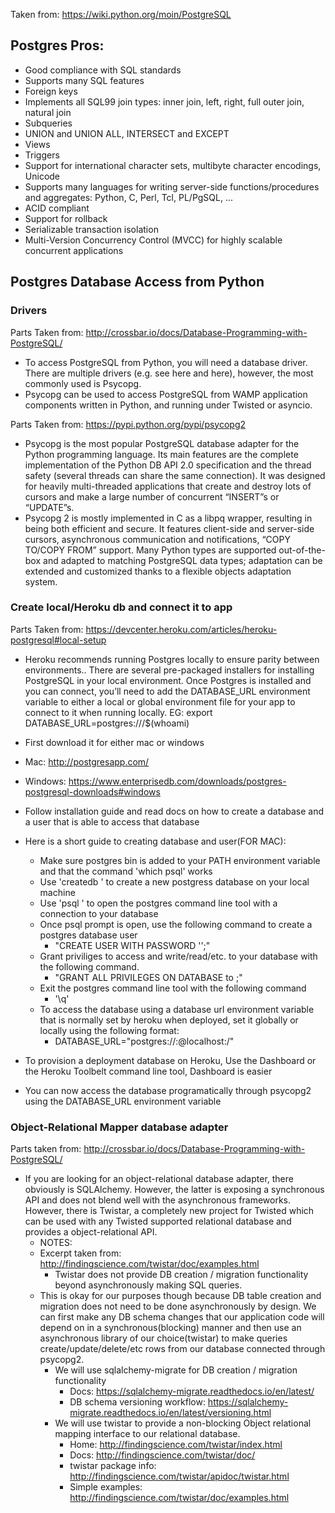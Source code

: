 Taken from: https://wiki.python.org/moin/PostgreSQL

## Postgres Pros:
- Good compliance with SQL standards
- Supports many SQL features
- Foreign keys
- Implements all SQL99 join types: inner join, left, right, full outer join, natural join
- Subqueries
- UNION and UNION ALL, INTERSECT and EXCEPT
- Views
- Triggers
- Support for international character sets, multibyte character encodings, Unicode
- Supports many languages for writing server-side functions/procedures and aggregates: Python, C, Perl, Tcl, PL/PgSQL, ...
- ACID compliant
- Support for rollback
- Serializable transaction isolation
- Multi-Version Concurrency Control (MVCC) for highly scalable concurrent applications

## Postgres Database Access from Python

### Drivers
Parts Taken from: http://crossbar.io/docs/Database-Programming-with-PostgreSQL/

- To access PostgreSQL from Python, you will need a database driver.
  There are multiple drivers (e.g. see here and here), however, the most commonly used is Psycopg.
- Psycopg can be used to access PostgreSQL from WAMP application components written in Python, and running under Twisted or asyncio.

Parts Taken from: https://pypi.python.org/pypi/psycopg2

- Psycopg is the most popular PostgreSQL database adapter for the Python programming language. Its main features are
  the complete implementation of the Python DB API 2.0 specification and the thread safety (several threads can share
  the same connection). It was designed for heavily multi-threaded applications that create and destroy lots of cursors
  and make a large number of concurrent “INSERT”s or “UPDATE”s.
- Psycopg 2 is mostly implemented in C as a libpq wrapper, resulting in being both efficient and secure. It features
  client-side and server-side cursors, asynchronous communication and notifications, “COPY TO/COPY FROM” support. Many
  Python types are supported out-of-the-box and adapted to matching PostgreSQL data types; adaptation can be extended
  and customized thanks to a flexible objects adaptation system.
  
### Create local/Heroku db and connect it to app

Parts Taken from: https://devcenter.heroku.com/articles/heroku-postgresql#local-setup

- Heroku recommends running Postgres locally to ensure parity between environments..
  There are several pre-packaged installers for installing PostgreSQL in your local environment.
  Once Postgres is installed and you can connect, you’ll need to add the DATABASE_URL environment variable to either a
  local or global environment file for your app to connect to it when running locally. EG: export DATABASE_URL=postgres:///$(whoami)
  
- First download it for either mac or windows
- Mac: http://postgresapp.com/
- Windows: https://www.enterprisedb.com/downloads/postgres-postgresql-downloads#windows
- Follow installation guide and read docs on how to create a database and a user that is able to access that database
- Here is a short guide to creating database and user(FOR MAC):
    - Make sure postgres bin is added to your PATH environment variable and that the command 'which psql' works
    - Use 'createdb <database name>' to create a new postgress database on your local machine
    - Use 'psql <database name>' to open the postgres command line tool with a connection to your database
    - Once psql prompt is open, use the following command to create a postgres database user
        - "CREATE USER <username> WITH PASSWORD '<password>';"
    - Grant priviliges to access and write/read/etc. to your database with the following command.
        - "GRANT ALL PRIVILEGES ON DATABASE <database name> to <username>;"
    - Exit the postgres command line tool with the following command
        - '\q'
    - To access the database using a database url environment variable that is normally set by heroku when deployed,
      set it globally or locally using the following format:
        - DATABASE_URL="postgres://<username>:<password>@localhost:<port>/<database name>"
        
- To provision a deployment database on Heroku, Use the Dashboard or the Heroku Toolbelt command line tool, Dashboard
  is easier
  
- You can now access the database programatically through psycopg2 using the DATABASE_URL environment variable

### Object-Relational Mapper database adapter

Parts taken from: http://crossbar.io/docs/Database-Programming-with-PostgreSQL/

- If you are looking for an object-relational database adapter, there obviously is SQLAlchemy. However, the latter is
  exposing a synchronous API and does not blend well with the asynchronous frameworks. However, there is Twistar, a
  completely new project for Twisted which can be used with any Twisted supported relational database and provides a
  object-relational API.
    - NOTES:
    - Excerpt taken from: http://findingscience.com/twistar/doc/examples.html
        - Twistar does not provide DB creation / migration functionality beyond asynchronously making SQL queries.
    - This is okay for our purposes though because DB table creation and migration does not need to be done asynchronously
      by design. We can first make any DB schema changes that our application code will depend on in a synchronous(blocking)
      manner and then use an asynchronous library of our choice(twistar) to make queries create/update/delete/etc rows from
      our database connected through psycopg2.
        - We will use sqlalchemy-migrate for DB creation / migration functionality
            - Docs: https://sqlalchemy-migrate.readthedocs.io/en/latest/
            - DB schema versioning workflow: https://sqlalchemy-migrate.readthedocs.io/en/latest/versioning.html
        - We will use twistar to provide a non-blocking Object relational mapping interface to our relational database.
            - Home: http://findingscience.com/twistar/index.html
            - Docs: http://findingscience.com/twistar/doc/
            - twistar package info: http://findingscience.com/twistar/apidoc/twistar.html
            - Simple examples: http://findingscience.com/twistar/doc/examples.html
            
